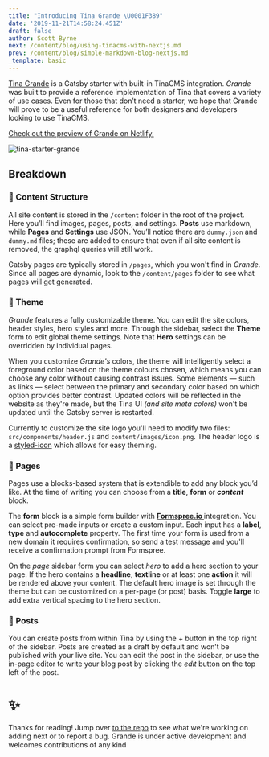 ```yaml
---
title: "Introducing Tina Grande \U0001F389"
date: '2019-11-21T14:58:24.451Z'
draft: false
author: Scott Byrne
next: /content/blog/using-tinacms-with-nextjs.md
prev: /content/blog/simple-markdown-blog-nextjs.md
_template: basic
---
```


[Tina Grande](https://github.com/tinacms/tina-starter-grande 'Tina Grande Repo') is a Gatsby starter with built-in TinaCMS integration. _Grande_ was built to provide a reference implementation of Tina that covers a variety of use cases. Even for those that don’t need a starter, we hope that Grande will prove to be a useful reference for both designers and developers looking to use TinaCMS.

[Check out the preview of Grande on Netlify.](https://tina-starter-grande.netlify.com/ 'Tina Grande Preview - Netlify')

![tina-starter-grande](https://res.cloudinary.com/forestry-demo/image/upload/v1574451940/Tina%20Grande/Blog_image.png)

## Breakdown

### 🧱 Content Structure

All site content is stored in the `/content` folder in the root of the project. Here you’ll find images, pages, posts, and settings. **Posts** use markdown, while **Pages** and **Settings** use JSON. You’ll notice there are `dummy.json` and `dummy.md` files; these are added to ensure that even if all site content is removed, the graphql queries will still work.

Gatsby pages are typically stored in `/pages`, which you won't find in _Grande_. Since all pages are dynamic, look to the `/content/pages` folder to see what pages will get generated.

### 🎨 Theme

_Grande_ features a fully customizable theme. You can edit the site colors, header styles, hero styles and more. Through the sidebar, select the **Theme** form to edit global theme settings. Note that **Hero** settings can be overridden by individual pages.

When you customize _Grande's_ colors, the theme will intelligently select a foreground color based on the theme colours chosen, which means you can choose any color without causing contrast issues. Some elements — such as links — select between the primary and secondary color based on which option provides better contrast. Updated colors will be reflected in the website as they're made, but the Tina UI _(and site meta colors)_ won't be updated until the Gatsby server is restarted.

Currently to customize the site logo you'll need to modify two files: `src/components/header.js` and `content/images/icon.png`. The header logo is a [styled-icon](https://styled-icons.js.org/) which allows for easy theming.

### 📄 Pages

Pages use a blocks-based system that is extendible to add any block you’d like. At the time of writing you can choose from a **title**, **form** or _**content**_ block.

The **form** block is a simple form builder with **[Formspree.io ](https://formspree.io/ 'Formspree.io')** integration. You can select pre-made inputs or create a custom input. Each input has a **label**, **type** and **autocomplete** property. The first time your form is used from a new domain it requires confirmation, so send a test message and you'll receive a confirmation prompt from Formspree.

On the _page_ sidebar form you can select _hero_ to add a hero section to your page. If the hero contains a **headline**, **textline** or at least one **action** it will be rendered above your content. The default hero image is set through the theme but can be customized on a per-page (or post) basis. Toggle **large** to add extra vertical spacing to the hero section.

### 📝 Posts

You can create posts from within Tina by using the _+_ button in the top right of the sidebar. Posts are created as a draft by default and won’t be published with your live site. You can edit the post in the sidebar, or use the in-page editor to write your blog post by clicking the _edit_ button on the top left of the post.

# ✨

Thanks for reading! Jump over [to the repo](https://github.com/tinacms/tina-starter-grande) to see what we're working on adding next or to report a bug. Grande is under active development and welcomes contributions of any kind
